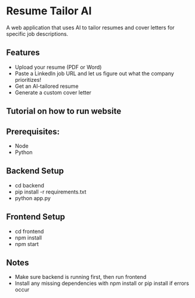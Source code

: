 # Resume Tailor AI

A web application that uses AI to tailor resumes and cover letters for specific job descriptions.

## Features
- Upload your resume (PDF or Word)
- Paste a LinkedIn job URL and let us figure out what the company prioritizes!
- Get an AI-tailored resume
- Generate a custom cover letter

## Tutorial on how to run website

## Prerequisites:
- Node
- Python

## Backend Setup
- cd backend
- pip install -r requirements.txt
- python app.py

## Frontend Setup
- cd frontend
- npm install
- npm start

## Notes
- Make sure backend is running first, then run frontend
- Install any missing dependencies with npm install <package> or pip install <package> if errors occur
